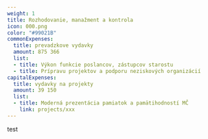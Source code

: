 ```yaml
---
weight: 1
title: Rozhodovanie, manažment a kontrola
icon: 000.png
color: "#99021B"
commonExpenses:
  title: prevadzkove vydavky
  amount: 875 366
  list:
  - title: Výkon funkcie poslancov, zástupcov starostu
  - title: Prípravu projektov a podporu neziskových organizácií
capitalExpenses:
  title: vydavky na projekty
  amount: 39 150
  list:
  - title: Moderná prezentácia pamiatok a pamätihodností MČ
    link: projects/xxx
---
```

test
